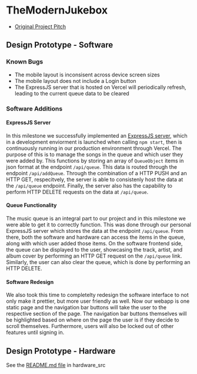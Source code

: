 # TheModernJukebox

- [Original Project Pitch](https://drive.google.com/file/d/1aa3IiDKp-Ap4I-m9czUQ7GLiG4GO3_Lz/view)

## Design Prototype - Software
### Known Bugs
- The mobile layout is inconsisent across device screen sizes
- The mobile layout does not include a Login button
- The ExpressJS server that is hosted on Vercel will periodically refresh, leading to the current queue data to be cleared

### Software Additions
#### ExpressJS Server
In this milestone we successfully implemented an [ExpressJS server](https://github.com/rileycleavenger/TheModernJukebox/blob/main/the-modern-jukebox-react-app/api/index.js), which in a development enviorment is launched when calling `npm start`, then is continuously running in our production environment through Vercel. The purpose of this is to manage the songs in the queue and which user they were added by. This functions by storing an array of `QueueObject` items in json format at the endpoint `/api/queue`. This data is routed through the endpoint `/api/addQueue`. Through the combination of a HTTP PUSH and an HTTP GET, respecitvely, the server is able to consistenly host the data at the `/api/queue` endpoint. Finally, the server also has the capability to perform HTTP DELETE requests on the data at `/api/queue`.

#### Queue Functionality 
The music queue is an integral part to our project and in this milestone we were able to get it to correctly function. This was done through our personal ExpressJS server which stores the data at the endpoint `/api/queue`. From there, both the software and hardware can access the items in the queue, along with which user added those items. On the software frontend side, the queue can be displayed to the user, showcasing the track, artist, and album cover by performing an HTTP GET request on the `/api/queue` link. Similarly, the user can also clear the queue, which is done by performing an HTTP DELETE.

#### Software Redesign
We also took this time to completelty redesign the software interface to not only make it prettier, but more user friendly as well. Now our webapp is one static page and the navigation bar buttons will take the user to the respective section of the page. The navigation bar buttons themselves will be highlighted based on where on the page the user is if they decide to scroll themselves. Furthermore, users will also be locked out of other features until signing in.

## Design Prototype - Hardware
See the [README.md file](https://github.com/rileycleavenger/TheModernJukebox/blob/main/hardware_src/README.md) in hardware_src
